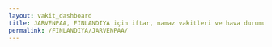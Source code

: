 ```yaml
---
layout: vakit_dashboard
title: JARVENPAA, FINLANDIYA için iftar, namaz vakitleri ve hava durumu - ilçe/eyalet seç
permalink: /FINLANDIYA/JARVENPAA/
---
```


<script type="text/javascript">
  var GLOBAL_COUNTRY = 'FINLANDIYA';
  var GLOBAL_CITY = 'JARVENPAA';
  var GLOBAL_STATE = '';
  var lat = 72;
  var lon = 21;
</script>
